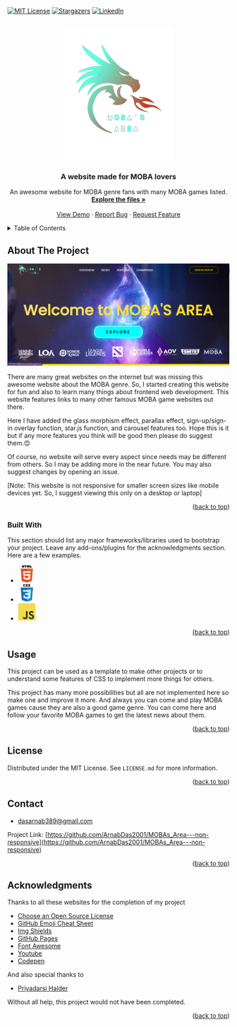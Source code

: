 <a name="readme-top"></a>
<!-- 
** Thanks for checking out my readme file. If you think adding anymore to this readme will make the readme more good then please do make suggestion.

** simply open an issue with the tag "enhancement" and say what i need to add or change.

** Don't forget to give the project a star!

** Thanks again! now make something AMAZING! :D
 -->
[![MIT License][license-shield]][license-url]
[![Stargazers][stars-shield]][stars-url]
[![LinkedIn][linkedin-shield]][linkedin-url]


<!-- PROJECT LOGO -->
<br/>
<div align="center">
  <a href="https://github.com/ArnabDas2001/MOBAs_Area---non-responsive">
    <img src="Gallary/Screenshot_20220907-155238_Chrome-removebg-preview.png" alt="Logo" width="250" height="300">
  </a>

  <h3 align="center">A website made for MOBA lovers</h3>

  <p align="center">
    An awesome website for MOBA genre fans with many MOBA games listed.
    <br />
    <a href="https://github.com/ArnabDas2001/MOBAs_Area---non-responsive"><strong>Explore the files »</strong></a>
    <br />
    <br />
    <a href="https://arnabdas2001.github.io/MOBAs_Area---non-responsive/">View Demo</a>
    ·
    <a href="https://github.com/ArnabDas2001/MOBAs_Area---non-responsive/issues">Report Bug</a>
    ·
    <a href="https://github.com/ArnabDas2001/MOBAs_Area---non-responsive/issues">Request Feature</a>
  </p>
</div>

<!-- TABLE OF CONTENTS -->
<details>
  <summary>Table of Contents</summary>
  <ol>
    <li>
      <a href="#about-the-project">About The Project</a>
      <ul>
        <li><a href="#built-with">Built With</a></li>
      </ul>
   </li>
    <li><a href="#usage">Usage</a></li>
    <li><a href="#license">License</a></li>
    <li><a href="#contact">Contact</a></li>
    <li><a href="#acknowledgments">Acknowledgments</a></li>
  </ol>
</details>


<!-- ABOUT THE PROJECT -->
## About The Project

[![Product Name Screen Shot][product-screenshot]](https://example.com)

There are many great websites on the internet but was missing this awesome website about the MOBA genre. So, I started creating this website for fun and also to learn many things about frontend web development. This website features links to many other famous MOBA game websites out there.

Here I have added the glass morphism effect, parallax effect, sign-up/sign-in overlay function, star.js function, and carousel features too. Hope this is it but if any more features you think will be good then please do suggest them.😊

Of course, no website will serve every aspect since needs may be different from others. So I may be adding more in the near future. You may also suggest changes by opening an issue.

[Note: This website is not responsive for smaller screen sizes like mobile devices yet. So, I suggest viewing this only on a desktop or laptop]

<p align="right">(<a href="#readme-top">back to top</a>)</p>


### Built With

This section should list any major frameworks/libraries used to bootstrap your project. Leave any add-ons/plugins for the acknowledgments section. Here are a few examples.

* <a href="https://www.w3.org/html/" target="_blank"> <img src="https://raw.githubusercontent.com/devicons/devicon/master/icons/html5/html5-original-wordmark.svg" alt="html5" width="40" height="40"/> </a>
* <a href="https://www.w3schools.com/css/" target="_blank"> <img src="https://raw.githubusercontent.com/devicons/devicon/master/icons/css3/css3-original-wordmark.svg" alt="css3" width="40" height="40"/> </a>
* <a href="https://developer.mozilla.org/en-US/docs/Web/JavaScript" target="_blank"> <img src="https://raw.githubusercontent.com/devicons/devicon/master/icons/javascript/javascript-original.svg" alt="javascript" width="40" height="40"/>

<p align="right">(<a href="#readme-top">back to top</a>)</p>


<!-- USAGE EXAMPLES -->
## Usage

This project can be used as a template to make other projects or to understand some features of CSS to implement more things for others.
 
This project has many more possibilities but all are not implemented here so make one and improve it more. And always you can come and play MOBA games cause they are also a good game genre. You can come here and follow your favorite MOBA games to get the latest news about them.

<p align="right">(<a href="#readme-top">back to top</a>)</p>

 
<!-- LICENSE -->
## License

Distributed under the MIT License. See `LICENSE.md` for more information.

<p align="right">(<a href="#readme-top">back to top</a>)</p>

 
<!-- CONTACT -->
## Contact

- dasarnab389@gmail.com

Project Link: [https://github.com/ArnabDas2001/MOBAs_Area---non-responsive](https://github.com/ArnabDas2001/MOBAs_Area---non-responsive)

<p align="right">(<a href="#readme-top">back to top</a>)</p>

 
 <!-- ACKNOWLEDGMENTS -->
## Acknowledgments

Thanks to all these websites for the completion of my project

* [Choose an Open Source License](https://choosealicense.com)
* [GitHub Emoji Cheat Sheet](https://www.webpagefx.com/tools/emoji-cheat-sheet)
* [Img Shields](https://shields.io)
* [GitHub Pages](https://pages.github.com)
* [Font Awesome](https://fontawesome.com)
* [Youtube](https://www.youtube.com/?feature=ytca)
* [Codepen](https://codepen.io/)
 
And also special thanks to 

* <a href="https://github.com/PriyoRaven">Priyadarsi Halder</a>
 
 Without all help, this project would not have been completed.
 
<p align="right">(<a href="#readme-top">back to top</a>)</p>

 
<!-- ** Mark downlinks and URLS -->
[license-shield]: https://img.shields.io/github/license/PriyoRaven/MOBA.svg?style=for-the-badge
[license-url]: https://github.com/ArnabDas2001/MOBAs_Area---non-responsive/blob/main/LICENSE.md
[stars-shield]: https://img.shields.io/github/stars/PriyoRaven/MOBA.svg?style=for-the-badge
[stars-url]: https://github.com/ArnabDas2001/MOBAs_Area---non-responsive/stargazers
[linkedin-shield]: https://img.shields.io/badge/-LinkedIn-black.svg?style=for-the-badge&logo=linkedin&colorB=555
[linkedin-url]: https://www.linkedin.com/in/arnab-das-363247251/
[product-screenshot]: Gallary/mobaSArea_face.png

